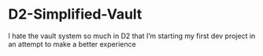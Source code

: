 # D2-Simplified-Vault
I hate the vault system so much in D2 that I’m starting my first dev project in an attempt to make a better experience
